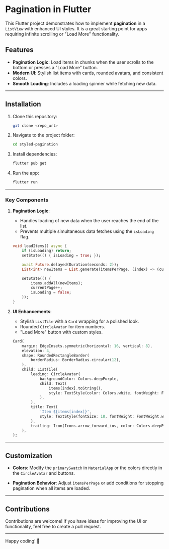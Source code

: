 # Pagination in Flutter

This Flutter project demonstrates how to implement **pagination** in a `ListView` with enhanced UI styles. It is a great starting point for apps requiring infinite scrolling or "Load More" functionality.

## Features
- **Pagination Logic**: Load items in chunks when the user scrolls to the bottom or presses a "Load More" button.
- **Modern UI**: Stylish list items with cards, rounded avatars, and consistent colors.
- **Smooth Loading**: Includes a loading spinner while fetching new data.

---


## Installation

1. Clone this repository:
   ```bash
   git clone <repo_url>
   ```

2. Navigate to the project folder:
   ```bash
   cd styled-pagination
   ```

3. Install dependencies:
   ```bash
   flutter pub get
   ```

4. Run the app:
   ```bash
   flutter run
   ```

---



### Key Components

1. **Pagination Logic**:
   - Handles loading of new data when the user reaches the end of the list.
   - Prevents multiple simultaneous data fetches using the `isLoading` flag.

   ```dart
   void loadItems() async {
       if (isLoading) return;
       setState(() { isLoading = true; });

       await Future.delayed(Duration(seconds: 2));
       List<int> newItems = List.generate(itemsPerPage, (index) => (currentPage - 1) * itemsPerPage + index + 1);

       setState(() {
           items.addAll(newItems);
           currentPage++;
           isLoading = false;
       });
   }
   ```

2. **UI Enhancements**:
   - Stylish `ListTile` with a `Card` wrapping for a polished look.
   - Rounded `CircleAvatar` for item numbers.
   - "Load More" button with custom styles.

   ```dart
   Card(
       margin: EdgeInsets.symmetric(horizontal: 16, vertical: 8),
       elevation: 4,
       shape: RoundedRectangleBorder(
           borderRadius: BorderRadius.circular(12),
       ),
       child: ListTile(
           leading: CircleAvatar(
               backgroundColor: Colors.deepPurple,
               child: Text(
                   items[index].toString(),
                   style: TextStyle(color: Colors.white, fontWeight: FontWeight.bold),
               ),
           ),
           title: Text(
               'Item ${items[index]}',
               style: TextStyle(fontSize: 18, fontWeight: FontWeight.w600),
           ),
           trailing: Icon(Icons.arrow_forward_ios, color: Colors.deepPurple),
       ),
   );
   ```

---



## Customization
- **Colors**:
  Modify the `primarySwatch` in `MaterialApp` or the colors directly in the `CircleAvatar` and buttons.

- **Pagination Behavior**:
  Adjust `itemsPerPage` or add conditions for stopping pagination when all items are loaded.

---

## Contributions
Contributions are welcome! If you have ideas for improving the UI or functionality, feel free to create a pull request.

---

Happy coding! 🚀

